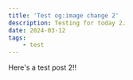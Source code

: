 ```yaml
---
title: 'Test og:image change 2'
description: Testing for today 2.
date: 2024-03-12
tags: 
    - test
---
```


Here's a test post 2!!